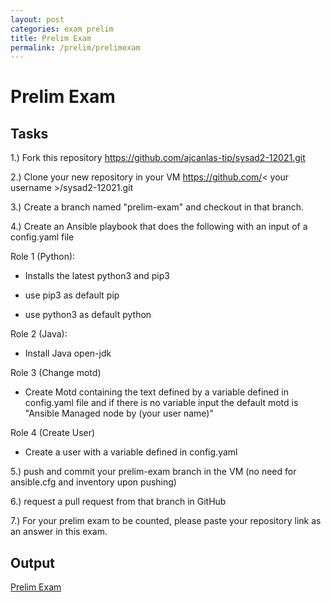 ```yaml
---
layout: post
categories: exam prelim
title: Prelim Exam
permalink: /prelim/prelimexam
---
```

# Prelim Exam

## Tasks
1.) Fork this repository https://github.com/ajcanlas-tip/sysad2-12021.git

2.) Clone your new repository in your VM https://github.com/< your username >/sysad2-12021.git

3.) Create a branch named "prelim-exam" and checkout in that branch. 

4.) Create an Ansible playbook that does the following with an input of a config.yaml file

Role 1 (Python):

- Installs the latest python3 and pip3

- use pip3 as default pip 

- use python3 as default python 

Role 2 (Java):

- Install Java open-jdk

Role 3 (Change motd)

- Create Motd containing the text defined by a variable defined in config.yaml file and if there is no variable input the default motd is "Ansible Managed node by (your user name)"

Role 4 (Create User)

- Create a user with a variable defined in config.yaml

5.) push and commit your prelim-exam branch in the VM (no need for ansible.cfg and inventory upon pushing)

6.) request a pull request from that branch in GitHub

7.) For your prelim exam to be counted, please paste your repository link as an answer in this exam.

## Output
<p> <a href="https://github.com/jesmatienzo-tip/sysad2-12021/tree/prelim-exam"> Prelim Exam </a> </p>

```

```




